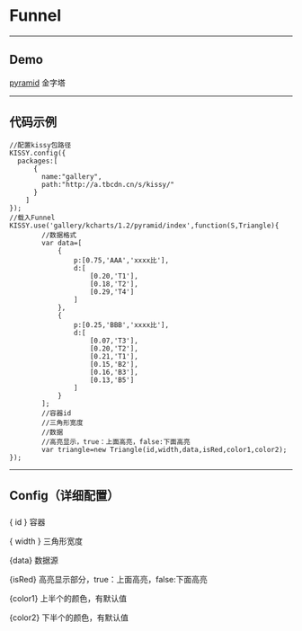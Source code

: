# Funnel
---
Demo
---
[pyramid](../demo/pyramid/demo1.html) 金字塔<br/>


---
代码示例
---
```
//配置kissy包路径
KISSY.config({
  packages:[
      {
        name:"gallery",
        path:"http://a.tbcdn.cn/s/kissy/"
      }
    ]
});
//载入Funnel
KISSY.use('gallery/kcharts/1.2/pyramid/index',function(S,Triangle){
        //数据格式
        var data=[
            {
                p:[0.75,'AAA','xxxx比'],
                d:[
                    [0.20,'T1'],
                    [0.18,'T2'],
                    [0.29,'T4']
                ]
            },
            {
                p:[0.25,'BBB','xxxx比'],
                d:[
                    [0.07,'T3'],
                    [0.20,'T2'],
                    [0.21,'T1'],
                    [0.15,'B2'],
                    [0.16,'B3'],
                    [0.13,'B5'] 
                ]
            }
        ];
        //容器id
        //三角形宽度
        //数据
        //高亮显示，true：上面高亮，false:下面高亮
        var triangle=new Triangle(id,width,data,isRed,color1,color2);
});
```

---
Config（详细配置）
---
###  

{ id }      容器

{ width }   三角形宽度

{data}      数据源

{isRed}     高亮显示部分，true：上面高亮，false:下面高亮

{color1}    上半个的颜色，有默认值

{color2}    下半个的颜色，有默认值





